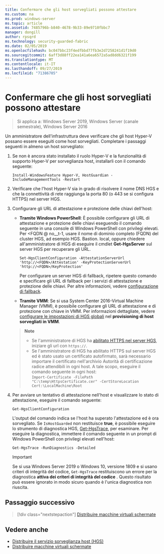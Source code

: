 ```yaml
---
title: Confermare che gli host sorvegliati possono attestare
ms.custom: na
ms.prod: windows-server
ms.topic: article
ms.assetid: 7485796b-b840-4678-9b33-89e9710fbbc7
manager: dongill
author: rpsqrd
ms.technology: security-guarded-fabric
ms.date: 02/05/2019
ms.openlocfilehash: bc047bbc23f4edfbbd77fb3e2d7258241d1f19d0
ms.sourcegitcommit: 6aff3d88ff22ea141a6ea6572a5ad8dd6321f199
ms.translationtype: MT
ms.contentlocale: it-IT
ms.lasthandoff: 09/27/2019
ms.locfileid: "71386705"
---
```

# <a name="confirm-guarded-hosts-can-attest"></a>Confermare che gli host sorvegliati possono attestare 

>Si applica a: Windows Server 2019, Windows Server (canale semestrale), Windows Server 2016


Un amministratore dell'infrastruttura deve verificare che gli host Hyper-V possano essere eseguiti come host sorvegliati. Completare i passaggi seguenti in almeno un host sorvegliato:

1.  Se non è ancora stato installato il ruolo Hyper-V e la funzionalità di supporto Hyper-V per sorveglianza host, installarli con il comando seguente:

        Install-WindowsFeature Hyper-V, HostGuardian -IncludeManagementTools -Restart

2.  Verificare che l'host Hyper-V sia in grado di risolvere il nome DNS HGS e che la connettività di rete raggiunga la porta 80 (o 443 se si configura HTTPS) nel server HGS.

2.  Configurare gli URL di attestazione e protezione delle chiavi dell'host:

    - **Tramite Windows PowerShell**: È possibile configurare gli URL di attestazione e protezione delle chiavi eseguendo il comando seguente in una console di Windows PowerShell con privilegi elevati. Per &lt;FQDN @ no__t-1, usare il nome di dominio completo (FQDN) del cluster HGS, ad esempio HGS. Bastion. local, oppure chiedere all'amministratore di HGS di eseguire il cmdlet **Get-HgsServer** sul server HGS per recuperare gli URL.

        `Set-HgsClientConfiguration -AttestationServerUrl 'http://<FQDN>/Attestation' -KeyProtectionServerUrl 'http://<FQDN>/KeyProtection'`

        Per configurare un server HGS di fallback, ripetere questo comando e specificare gli URL di fallback per i servizi di attestazione e protezione delle chiavi. Per altre informazioni, vedere [configurazione di fallback](guarded-fabric-manage-branch-office.md#fallback-configuration). 

    - **Tramite VMM**: Se si usa System Center 2016-Virtual Machine Manager (VMM), è possibile configurare gli URL di attestazione e di protezione con chiave in VMM. Per informazioni dettagliate, vedere [configurare le impostazioni di HGS globali](https://technet.microsoft.com/system-center-docs/vmm/scenario/guarded-hosts#configure-global-hgs-settings) nel **provisioning di host sorvegliati in VMM**.
    
    >**Note**
    > - Se l'amministratore di HGS ha [abilitato HTTPS nel server HGS](guarded-fabric-configure-hgs-https.md), iniziare gli url con `https://`.
    > - Se l'amministratore di HGS ha abilitato HTTPS sul server HGS ed è stato usato un certificato autofirmato, sarà necessario importare il certificato nell'archivio Autorità di certificazione radice attendibili in ogni host. A tale scopo, eseguire il comando seguente in ogni host:<br>
        `Import-Certificate -FilePath "C:\temp\HttpsCertificate.cer" -CertStoreLocation Cert:\LocalMachine\Root`
    
3.  Per avviare un tentativo di attestazione nell'host e visualizzare lo stato di attestazione, eseguire il comando seguente:

        Get-HgsClientConfiguration

    L'output del comando indica se l'host ha superato l'attestazione ed è ora sorvegliato. Se `IsHostGuarded` non restituisce **true**, è possibile eseguire lo strumento di diagnostica HGS, [Get-HgsTrace](https://technet.microsoft.com/library/mt718831.aspx), per esaminare. Per eseguire la diagnostica, immettere il comando seguente in un prompt di Windows PowerShell con privilegi elevati nell'host:

        Get-HgsTrace -RunDiagnostics -Detailed

    > [!IMPORTANT]
    > Se si usa Windows Server 2019 o Windows 10, versione 1809 e si usano criteri di integrità del codice, `Get-HgsTrace` restituiscono un errore per la diagnostica **attiva dei criteri di integrità del codice** .
    > Questo risultato può essere ignorato in modo sicuro quando è l'unica diagnostica non riuscita.

## <a name="next-step"></a>Passaggio successivo

> [!div class="nextstepaction"]
> [Distribuire macchine virtuali schermate](guarded-fabric-configuration-scenarios-for-shielded-vms-overview.md)

## <a name="see-also"></a>Vedere anche

- [Distribuire il servizio sorveglianza host (HGS)](guarded-fabric-deploying-hgs-overview.md)
- [Distribuire macchine virtuali schermate](guarded-fabric-configuration-scenarios-for-shielded-vms-overview.md)


